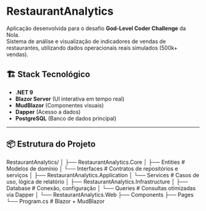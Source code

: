 # RestaurantAnalytics

Aplicação desenvolvida para o desafio **God-Level Coder Challenge** da Nola.  
Sistema de análise e visualização de indicadores de vendas de restaurantes, utilizando dados operacionais reais simulados (500k+ vendas).

## 🏗️ Stack Tecnológico

- **.NET 9**
- **Blazor Server** (UI interativa em tempo real)
- **MudBlazor** (Componentes visuais)
- **Dapper** (Acesso a dados)
- **PostgreSQL** (Banco de dados principal)

---

## 📦 Estrutura do Projeto

RestaurantAnalytics/
│
├── RestaurantAnalytics.Core
│ ├── Entities # Modelos de domínio
│ └── Interfaces # Contratos de repositórios e serviços
│
├── RestaurantAnalytics.Application
│ └── Services # Casos de uso, lógica de relatório
│
├── RestaurantAnalytics.Infrastructure
│ ├── Database # Conexão, configuração
│ └── Queries # Consultas otimizadas via Dapper
│
└── RestaurantAnalytics.Web
├── Components
├── Pages
└── Program.cs # Blazor + MudBlazor
